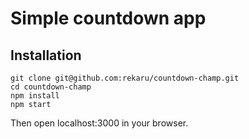 # Simple countdown app


Installation
----
```
git clone git@github.com:rekaru/countdown-champ.git
cd countdown-champ
npm install
npm start
```

Then open localhost:3000 in your browser.



